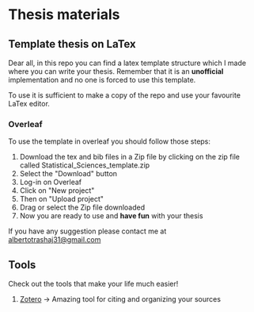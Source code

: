 # Thesis materials 
## Template thesis on LaTex

Dear all, 
in this repo you can find a latex template structure which I made where you can write your thesis. 
Remember that it is an **unofficial** implementation and no one is forced to use this template. 

To use it is sufficient to make a copy of the repo and use your favourite LaTex editor.

### Overleaf

To use the template in overleaf you should follow those steps: 
  1. Download the tex and bib files in a Zip file by clicking on the zip file called Statistical_Sciences_template.zip
  2. Select the "Download" button
  3. Log-in on Overleaf
  4. Click on "New project"
  5. Then on "Upload project"
  6. Drag or select the Zip file downloaded
  7. Now you are ready to use and **have fun** with your thesis


If you have any suggestion please contact me at albertotrashaj31@gmail.com

## Tools
Check out the tools that make your life much easier!

1. [Zotero](https://github.com/Unibo-StatStudents/Thesis-materials/blob/main/Tools/Zotero.md) -> Amazing tool for citing and organizing your sources

